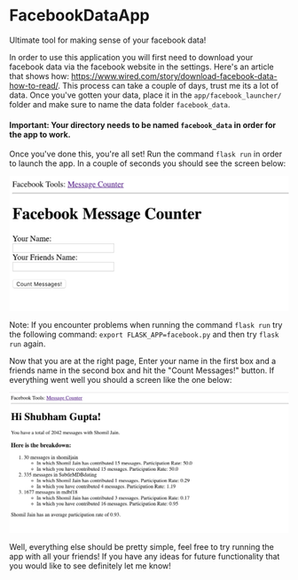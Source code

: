 # FacebookDataApp
Ultimate tool for making sense of your facebook data!

In order to use this application you will first need to download your facebook data via the facebook website in the settings. Here's an article that shows how: https://www.wired.com/story/download-facebook-data-how-to-read/. This process can take a couple of days, trust me its a lot of data. Once you've gotten your data, place it in the `app/facebook_launcher/` folder and make sure to name the data folder `facebook_data`.

#### Important: Your directory needs to be named `facebook_data` in order for the app to work.

Once you've done this, you're all set! Run the command `flask run` in order to launch the app. In a couple of seconds you should see the screen below: 

![Alt text](https://github.com/shubscode/FacebookDataApp/blob/master/photos/mainScreenPhoto.png)

Note: If you encounter problems when running the command `flask run` try the following command: `export FLASK_APP=facebook.py` and then try `flask run` again.

Now that you are at the right page, Enter your name in the first box and a friends name in the second box and hit the "Count Messages!" button. If everything went well you should a screen like the one below:

![Alt text]( https://github.com/shubscode/FacebookDataApp/blob/master/photos/secondScreenPhoto.png)

Well, everything else should be pretty simple, feel free to try running the app with all your friends! If you have any ideas for future functionality that you would like to see definitely let me know!
